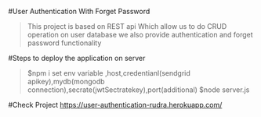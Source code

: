 #User Authentication With Forget Password

>This project is based on REST api
>Which allow us to do CRUD operation on user database
>we also provide authentication and forget password functionality


#Steps to deploy the application on server

>$npm i
>set env variable ,host,credentianl(sendgrid apikey),mydb(mongodb connection),secrate(jwtSectratekey),port(additional)
>$node server.js

#Check Project 
 https://user-authentication-rudra.herokuapp.com/